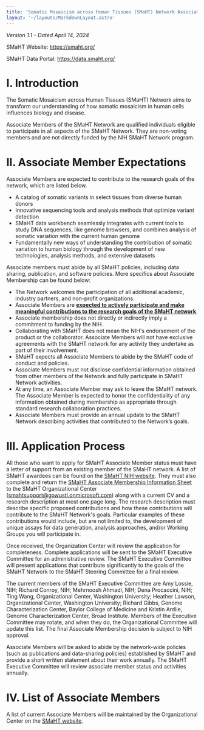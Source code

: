 ```yaml
---
title: 'Somatic Mosaicism across Human Tissues (SMaHT) Network Associate Membership Policy '
layout: '~/layouts/MarkdownLayout.astro'
---
```


*Version 1.1 – Dated April 14, 2024*

SMaHT Website: [<u>https://smaht.org/</u>](https://smaht.org/)

SMaHT Data Portal: [<u>https://data.smaht.org/</u>](https://data.smaht.org/)

# I. Introduction

The Somatic Mosaicism across Human Tissues (SMaHT) Network aims to transform our understanding of how somatic mosaicism in human cells influences biology and disease.

Associate Members of the SMaHT Network are qualified individuals eligible to participate in all aspects of the SMaHT Network. They are non-voting members and are not directly funded by the NIH SMaHT Network program.

# II. Associate Member Expectations

Associate Members are expected to contribute to the research goals of the network, which are listed below.

* A catalog of somatic variants in select tissues from diverse human donors
* Innovative sequencing tools and analysis methods that optimize variant detection
* SMaHT data workbench seamlessly integrates with current tools to study DNA
sequences, like genome browsers, and combines analysis of somatic variation with the
current human genome
* Fundamentally new ways of understanding the contribution of somatic variation to
human biology through the development of new technologies, analysis methods, and extensive datasets

Associate members must abide by all SMaHT policies, including data sharing, publication, and software policies. More specifics about Associate Membership can be found below:

* The Network welcomes the participation of all additional academic, industry partners, and non-profit organizations.
* Associate Members are <ins>**expected to actively participate and make meaningful contributions to the research goals of the SMaHT network**</ins>.
* Associate membership does not directly or indirectly imply a commitment to funding by the NIH.
* Collaborating with SMaHT does not mean the NIH's endorsement of the product or the collaborator.
Associate Members will not have exclusive agreements with the SMaHT network for any activity they undertake as part of their involvement.
* SMaHT expects all Associate Members to abide by the SMaHT code of conduct and policies.
* Associate Members must not disclose confidential information obtained from other members of the Network and fully participate in SMaHT Network activities.
* At any time, an Associate Member may ask to leave the SMaHT network. The Associate Member is expected to honor the confidentiality of any information obtained during membership as appropriate through standard research collaboration practices.
* Associate Members must provide an annual update to the SMaHT Network describing activities that contributed to the Network’s goals.

# III. Application Process

All those who want to apply for SMaHT Associate Member status must have a letter of support from an existing member of the SMaHT network. A list of SMaHT awardees can be found on the [SMaHT NIH website](https://commonfund.nih.gov/smaht/fundedresearch). They must also complete and return the [SMaHT Associate Membership Information Sheet](https://docs.google.com/document/d/1NN6x8B1nTPH-suKKKf9HZ1yf84ZywI2DIrJKW61pdXQ/edit) to the SMaHT Organizational Center (<smahtsupport@gowustl.onmicrosoft.com>) along with a current CV and a research description at most one page long. The research description must describe specific proposed contributions and how these contributions will contribute to the SMaHT Network's goals. Particular examples of these contributions would include, but are not limited to, the development of unique assays for data generation, analysis approaches, and/or Working Groups you will participate in.

Once received, the Organization Center will review the application for completeness. Complete applications will be sent to the SMaHT Executive Committee for an administrative review. The SMaHT Executive Committee will present applications that contribute significantly to the goals of the SMaHT Network to the SMaHT Steering Committee for a final review.

The current members of the SMaHT Executive Committee are Amy Lossie, NIH; Richard Conroy, NIH; Mehrnoosh Ahmadi, NIH; Dena Procaccini, NIH; Ting Wang, Organizational Center, Washington University; Heather Lawson, Organizational Center, Washington University; Richard Gibbs, Genome Characterization Center, Baylor College of Medicine and Kristin Ardlie, Genome Characterization Center, Broad Institute. Members of the Executive Committee may rotate, and when they do, the Organizational Committee will update this list. The final Associate Membership decision is subject to NIH approval.

Associate Members will be asked to abide by the network-wide policies (such as publications and data-sharing policies) established by SMaHT and provide a short written statement about their work annually. The SMaHT Executive Committee will review associate member status and activities annually.

# IV. List of Associate Members

A list of current Associate Members will be maintained by the Organizational Center on the [SMaHT website](https://smaht.org/).
